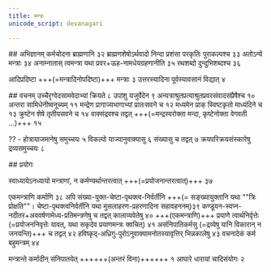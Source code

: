 ```yaml
---
title: मन्त्रः
unicode_script: devanagari

---
```


##‌ अभिज्ञानम्
कर्मचोदना ब्राह्मणानि ३२ ब्राह्मणशेषोऽर्थवादो निन्दा प्रशंसा परकृतिः पुराकल्पश्च ३३ अतोऽन्ये मन्त्राः ३४ अनाम्नातास् त्वमन्त्रा यथा प्रवर+ऊह-नामधेयग्रहणानीति ३५ रथशब्दो दुन्दुभिशब्दश्च ३६ 

आदिप्रदिष्टा +++(=मन्त्रादिनोपदिष्टा)+++ मन्त्राः ३ उत्तरस्यादिना पूर्वस्यावसानं विद्यात् ४

##‌ वचनम्
उच्चैरृग्वेदसामवेदाभ्यां क्रियते ८ उपांशु यजुर्वेदेन ९ अन्यत्राश्रुतप्रत्याश्रुतप्रवरसंवादसंप्रैषैश्च १० अन्तरा सामिधेनीष्वनूच्यम् ११ मन्द्रेण प्रागाज्यभागाभ्यां प्रातःसवने च १२ मध्यमेन प्राक् स्विष्टकृतो माध्यंदिने च १३ क्रुष्टेन शेषे तृतीयसवने च १४ वाक्संद्रवश्च तद्वत् +++(=मन्द्रस्वरोक्ता मन्दा, कृष्टेनोक्ता वेगवती …)+++ १५

?? - होत्रायाजमानेषु समुच्चयः ५ विकल्पो याज्यानुवाक्यासु ६ संख्यासु च तद्वत् ७ क्रयपरिक्रयसंस्कारेषु द्रव्यसमुच्चयः ८

##‌ प्रयोगः

स्वाध्यायेऽनध्यायो मन्त्राणां, न कर्मण्यर्थान्तरत्वात् +++(=प्रयोजनान्तरत्वात्)+++ ३७

एकमन्त्राणि कर्माणि ३८ अपि संख्या-युक्त-चेष्टा-पृथक्त्व-निर्वर्तीनि +++(= सङ्ख्यायुक्तानि यथा ""त्रिः प्रोक्षति""। चेष्टा-पृथक्त्वनिर्वर्तीनि यथा मुसलाहरण-प्रहरणादिना सहावहननम्)३९ कण्डूयन-स्वप्न-नदीतर+अववर्षणामेध्य-प्रतिमन्त्रणेषु च तद्वत् कालाव्यवेतेषु ४० +++(एकमन्त्राणि)+++ प्रयाणे त्वार्थनिर्वृत्तेः (=प्रयोजननिवृत्तेः यावत्, यथा सकृदेव प्रयाणमन्त्रः क्वचित्) ४१ असंनिपातिकर्मसु (=द्रव्येषु यानि विकारान् न जनयन्ति)+++ च तद्वत् ४२ हविष्कृद्-अध्रिगु-पुरोऽनुवाक्यामनोतस्यावृत्तिर् भिन्नकालेषु ४३ वचनादेकं कर्म बहुमन्त्रम् ४४

मन्त्रान्ते कर्मादीन् संनिपातयेत् ++++++(अन्तरं विना)++++++ १ आघारे धारायां चादिसंयोगः २ 